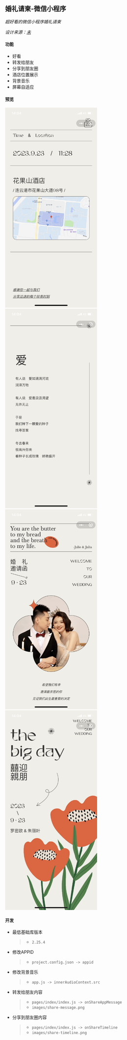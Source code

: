 ## 婚礼请柬-微信小程序

_超好看的微信小程序婚礼请柬_

_设计来源：[未](http://xhslink.com/sUyahu)_

#### 功能

- 好看
- 转发给朋友
- 分享到朋友圈
- 酒店位置展示
- 背景音乐
- 屏幕自适应

#### 预览

<div>
  <img src="preview/preview1.png" alt="preview1" width="300px"/>
  <img src="preview/preview2.png" alt="preview2" width="300px"/>
  <img src="preview/preview3.png" alt="preview3" width="300px"/>
  <img src="preview/preview4.png" alt="preview4" width="300px"/>
</div>

#### 开发

- 最低基础库版本
  > - `2.25.4`
- 修改APPID
  > - `project.config.json -> appid`
- 修改背景音乐
  > - `app.js -> innerAudioContext.src`
- 转发给朋友内容
  > - `pages/index/index.js -> onShareAppMessage`
  > - `images/share-message.png`
- 分享到朋友圈内容
  > - `pages/index/index.js -> onShareTimeline`
  > - `images/share-timeline.png`
